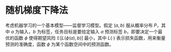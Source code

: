 # 随机梯度下降法

考虑机器学习的一个基本模型——监督学习模型。假定 $(a, b)$ 服从概率分布 $P$，其中 $a$ 为输入，$b$ 为标签，任务目标是要给定输入 $a$ 预测标签 $b$，即要决定一个最优的函数 $\phi$ 使得期望风险 $\mathbb{E}[L(\phi(a), b)]$ 最小，其中 $L(\cdot)$ 表示损失函数，用来衡量预测的准确度，函数 $\phi$ 为某个函数空间中的预测函数。